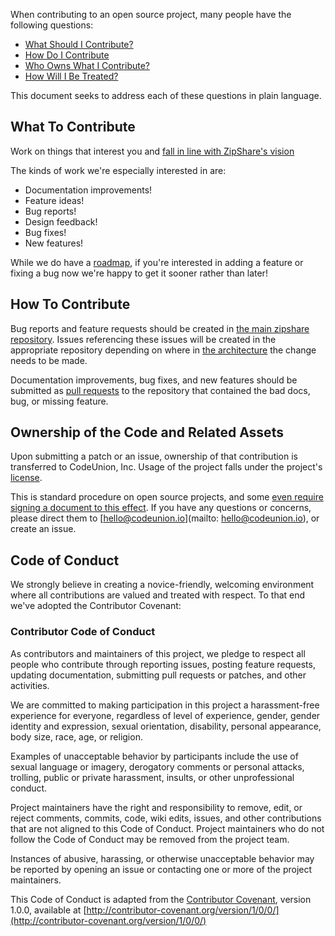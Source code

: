 When contributing to an open source project, many people have the following
questions:

* [What Should I Contribute?](#what-to-contribute)
* [How Do I Contribute](#how-to-contribute)
* [Who Owns What I Contribute?](#ownership-of-the-code-and-related-assets)
* [How Will I Be Treated?](#code-of-conduct)

This document seeks to address each of these questions in plain language.

## What To Contribute
Work on things that interest you and [fall in line with ZipShare's
vision](https://github.com/zipshare/zipshare#vision)

The kinds of work we're especially interested in are:

* Documentation improvements!
* Feature ideas!
* Bug reports!
* Design feedback!
* Bug fixes!
* New features!

While we do have a [roadmap](https://github.com/zipshare/zipshare#roadmap), if
you're interested in adding a feature or fixing a bug now we're happy to get it
sooner rather than later!

## How To Contribute

Bug reports and feature requests should be created in [the main zipshare
repository](https://github.com/zipshare/zipshare/issues). Issues referencing
these issues will be created in the appropriate repository depending on where in
[the architecture](https://github.com/zipshare/zipshare#architecture) the change
needs to be made.

Documentation improvements, bug fixes, and new features should be submitted as [pull
requests](https://help.github.com/articles/using-pull-requests/) to the
repository that contained the bad docs, bug, or missing feature.


## Ownership of the Code and Related Assets
Upon submitting a patch or an issue, ownership of that contribution is
transferred to CodeUnion, Inc. Usage of the project falls under the project's
[license](LICENSE).

This is standard procedure on open source projects, and some [even require
signing a document to this
effect](https://github.com/discourse/discourse/blob/master/CONTRIBUTING.md). If
you have any questions or concerns, please direct them to
[hello@codeunion.io](mailto: hello@codeunion.io), or create an issue.

## Code of Conduct

We strongly believe in creating a novice-friendly, welcoming environment where
all contributions are valued and treated with respect. To that end we've adopted
the Contributor Covenant:

### Contributor Code of Conduct

As contributors and maintainers of this project, we pledge to respect all people
who contribute through reporting issues, posting feature requests, updating
documentation, submitting pull requests or patches, and other activities.

We are committed to making participation in this project a harassment-free
experience for everyone, regardless of level of experience, gender, gender
identity and expression, sexual orientation, disability, personal appearance,
body size, race, age, or religion.

Examples of unacceptable behavior by participants include the use of sexual
language or imagery, derogatory comments or personal attacks, trolling, public
or private harassment, insults, or other unprofessional conduct.

Project maintainers have the right and responsibility to remove, edit, or reject
comments, commits, code, wiki edits, issues, and other contributions that are
not aligned to this Code of Conduct. Project maintainers who do not follow the
Code of Conduct may be removed from the project team.

Instances of abusive, harassing, or otherwise unacceptable behavior may be
reported by opening an issue or contacting one or more of the project
maintainers.

This Code of Conduct is adapted from the [Contributor
Covenant](http:contributor-covenant.org), version 1.0.0, available at
[http://contributor-covenant.org/version/1/0/0/](http://contributor-covenant.org/version/1/0/0/)

